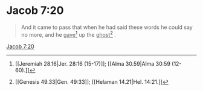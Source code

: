 # Jacob 7:20

> And it came to pass that when he had said these words he could say no more, and he <u>gave</u>[^a] up the <u>ghost</u>[^b] .

[Jacob 7:20](https://www.churchofjesuschrist.org/study/scriptures/bofm/jacob/7?lang=eng&id=p20#p20)


[^a]: [[Jeremiah 28.16|Jer. 28:16 (15-17)]]; [[Alma 30.59|Alma 30:59 (12-60).]]
[^b]: [[Genesis 49.33|Gen. 49:33]]; [[Helaman 14.21|Hel. 14:21.]]
